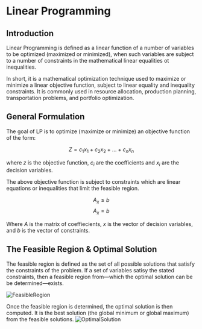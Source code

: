 # Linear Programming

## Introduction
Linear Programming is defined as a linear function of a number of variables to be optimized (maximized or minimized), when such variables are subject to a number of constraints in the mathematical linear equalities ot inequalities. 

In short, it is a mathematical optimization technique used to maximize or minimize a linear objective function, subject to linear equality and inequality constraints. It is commonly used in resource allocation, production planning, transportation problems, and portfolio optimization.

## General Formulation
The goal of LP is to optimize (maximize or minimize) an objective function of the form:

$$Z= c_1x_1 + c_2x_2 + \dots + c_nx_n$$

where $z$ is the objective function, $c_i$ are the coefficients and $x_i$ are the decision variables.

The above objective function is subject to constraints which are linear equations or inequalities that limit the feasible region. 

$$A_x \leq b$$
$$A_x = b$$ 

Where $A$ is the matrix of coeffiecients, $x$ is the vector of decision variables, and $b$ is the vector of constraints.

## The Feasible Region & Optimal Solution
The feasible region is defined as the set of all possible solutions that satisfy the constraints of the problem. If a set of variables satisy the stated constraints, then a feasible region from—which the optimal solution can be be determined—exists.

![FeasibleRegion](https://www.researchgate.net/profile/Sam-Pullen/publication/266220942/figure/fig3/AS:667811777097733@1536230143173/Feasible-region-gray-colored-region-and-non-feasible-region-are-defined-by-a-set-of.png)

Once the feasible region is determined, the optimal solution is then computed. It is the best solution (the global minimum or global maximum) from the feasible solutions.
![OptimalSolution](https://www.solver.com/sites/default/files/local-global75.jpg)

